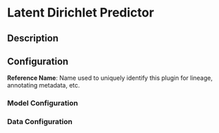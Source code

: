 
# Latent Dirichlet Predictor

## Description

## Configuration
**Reference Name**: Name used to uniquely identify this plugin for lineage, annotating metadata, etc.

### Model Configuration

### Data Configuration